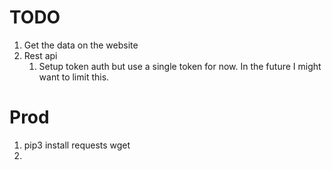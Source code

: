 # TODO
1. Get the data on the website
1. Rest api
	1. Setup token auth but use a single token for now. In the future I might want to limit this.
	


# Prod
1. pip3 install requests wget
1. 












